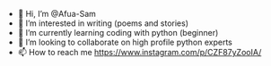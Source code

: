 - 👋 Hi, I’m @Afua-Sam
- 👀 I’m interested in writing (poems and stories)
- 🌱 I’m currently learning coding with python (beginner)
- 💞️ I’m looking to collaborate on high profile python experts 
- 📫 How to reach me https://www.instagram.com/p/CZF87yZooIA/

<!---
Afua-Sam/Afua-Sam is a ✨ special ✨ repository because its `README.md` (this file) appears on your GitHub profile.
You can click the Preview link to take a look at your changes.
--->
